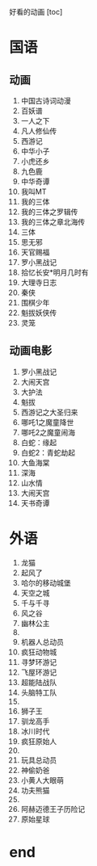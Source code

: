好看的动画
[toc]

# 国语
## 动画
1. 中国古诗词动漫
2. 百妖谱
3. 一人之下
4. 凡人修仙传
5. 西游记
6. 中华小子
7. 小虎还乡
8. 九色鹿
9. 中华奇谭
10. 我叫MT
11. 我的三体
12. 我的三体之罗辑传
13. 我的三体之章北海传
14. 三体
15. 思无邪
16. 天官赐福
17. 罗小黑战记
18. 拾忆长安*明月几时有
19. 大理寺日志
20. 秦侠
21. 围棋少年
22. 魁拔妖侠传
23. 灵笼

## 动画电影
1. 罗小黑战记
2. 大闹天宫
3. 大护法
4. 魁拔
5. 西游记之大圣归来
6. 哪吒1之魔童降世
7. 哪吒2之魔童闹海
8. 白蛇：缘起
9. 白蛇2：青蛇劫起
10. 大鱼海棠
11. 深海
12. 山水情
13. 大闹天宫
14. 天书奇谭

# 外语
1. 龙猫
2. 起风了
3. 哈尔的移动城堡
4. 天空之城
5. 千与千寻
6. 风之谷
7. 幽林公主
8. 
9. 机器人总动员
10. 疯狂动物城
11. 寻梦环游记
12. 飞屋环游记
13. 超能陆战队
14. 头脑特工队
15. 
16. 狮子王
17. 驯龙高手
18. 冰川时代
19. 疯狂原始人
20. 
21. 玩具总动员
22. 神偷奶爸
23. 小黄人大眼萌
24. 功夫熊猫
25. 
26. 阿赫迈德王子历险记
27. 原始星球


# end
